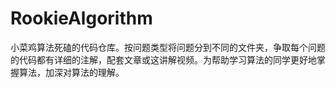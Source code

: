 # RookieAlgorithm
小菜鸡算法死磕的代码仓库。按问题类型将问题分到不同的文件夹，争取每个问题的代码都有详细的注解，配套文章或这讲解视频。为帮助学习算法的同学更好地掌握算法，加深对算法的理解。
